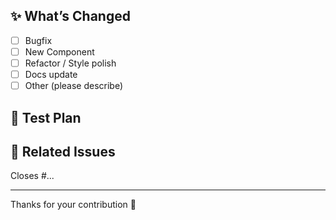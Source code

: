 ## ✨ What’s Changed

<!-- Describe what this PR changes, adds, or fixes -->

- [ ] Bugfix
- [ ] New Component
- [ ] Refactor / Style polish
- [ ] Docs update
- [ ] Other (please describe)

## 🧪 Test Plan

<!-- Describe how you tested your changes manually or with Storybook -->

## 📎 Related Issues

<!-- Link to related issues or discussions -->

Closes #...

---

Thanks for your contribution 🙌
